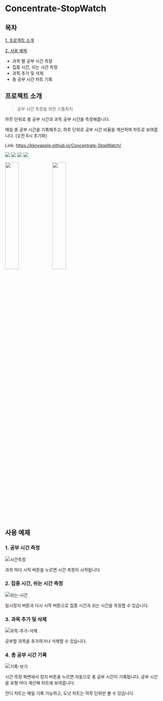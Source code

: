 # Concentrate-StopWatch

## 목차

[1. 프로젝트 소개](#프로젝트-소개)

[2. 사용 예제](#사용-예제)

- 과목 별 공부 시간 측정
- 집중 시간, 쉬는 시간 측정
- 과목 추가 및 삭제
- 총 공부 시간 차트 기록

## 프로젝트 소개

> 공부 시간 측정을 위한 스톱워치

하루 단위로 총 공부 시간과 과목 공부 시간을 측정해줍니다.

매일 총 공부 시간을 기록헤주고, 하루 단위로 공부 시간 비율을 계산하여 차트로 보여줍니다. (오전 6시 초기화)

Link: https://kknyapple.github.io/Concentrate-StopWatch/

<img src="https://img.shields.io/badge/react-61DAFB?style=for-the-badge&logo=react&logoColor=black"> <img src="https://img.shields.io/badge/Typescript-3178C6?style=for-the-badge&logo=typescript&logoColor=white"/> <img src="https://img.shields.io/badge/styled components-DB7093?style=for-the-badge&logo=styled-components&logoColor=white"/> <img src="https://user-images.githubusercontent.com/72698829/226164770-4da7ea6c-995a-49fe-94af-497195fdd645.png"/>

<img src="https://user-images.githubusercontent.com/72698829/228579850-c57a4ca4-df7e-4d01-821c-1c1c7a8eda55.png" width=30%/> <img src="https://user-images.githubusercontent.com/72698829/228582914-b11f9840-461d-4f9f-9439-3df27f21c13b.png" width=30%/>

## 사용 예제

### 1️. 공부 시간 측정

![시간측정](https://user-images.githubusercontent.com/72698829/228579728-ddd6ecc5-3919-4162-9700-d53ce7065b90.gif)

과목 마다 시작 버튼을 누르면 시간 측정이 시작됩니다.

### 2️. 집중 시간, 쉬는 시간 측정

![쉬는-시간](https://user-images.githubusercontent.com/72698829/228579758-976bc4b6-9488-4e2d-81b8-4ce000743fd1.gif)

일시정지 버튼과 다시 시작 버튼으로 집중 시간과 쉬는 시간을 측정할 수 있습니다.

### 3️. 과목 추가 및 삭제

![과목-추가-삭제](https://user-images.githubusercontent.com/72698829/228579793-61d3db28-feb5-4640-936b-95d259622b48.gif)

공부할 과목을 추가하거나 삭제할 수 있습니다.

### 4️. 총 공부 시간 기록

![기록-보기](https://user-images.githubusercontent.com/72698829/228579808-1c82e48e-f7b4-4cb6-b59d-b9530ea2e12c.gif)

시간 측정 화면에서 정지 버튼을 누르면 자동으로 총 공부 시간이 기록됩니다. 공부 시간을 유형 마다 계산해 차트에 보여줍니다.

잔디 차트는 매일 기록 가능하고, 도넛 차트는 하루 단위만 볼 수 있습니다.
